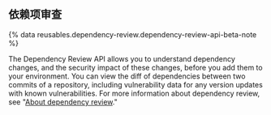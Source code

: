 ## 依赖项审查

{% data reusables.dependency-review.dependency-review-api-beta-note %}

The Dependency Review API allows you to understand dependency changes, and the security impact of these changes, before you add them to your environment. You can view the diff of dependencies between two commits of a repository, including vulnerability data for any version updates with known vulnerabilities. For more information about dependency review, see "[About dependency review](/code-security/supply-chain-security/understanding-your-software-supply-chain/about-dependency-review)."